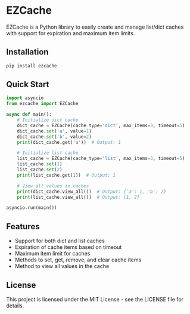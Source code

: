 # EZCache

EZCache is a Python library to easily create and manage list/dict caches with support for expiration and maximum item limits.

## Installation

```bash
pip install ezcache
```

## Quick Start

```python
import asyncio
from ezcache import EZCache

async def main():
    # Initialize dict cache
    dict_cache = EZCache(cache_type='dict', max_items=3, timeout=5)
    dict_cache.set('a', value=1)
    dict_cache.set('b', value=2)
    print(dict_cache.get('a'))  # Output: 1

    # Initialize list cache
    list_cache = EZCache(cache_type='list', max_items=3, timeout=5)
    list_cache.set(1)
    list_cache.set(2)
    print(list_cache.get(1))  # Output: 1

    # View all values in caches
    print(dict_cache.view_all())  # Output: {'a': 1, 'b': 2}
    print(list_cache.view_all())  # Output: [1, 2]

asyncio.run(main())
```

## Features
- Support for both dict and list caches
- Expiration of cache items based on timeout
- Maximum item limit for caches
- Methods to set, get, remove, and clear cache items
- Method to view all values in the cache

## License

This project is licensed under the MIT License - see the LICENSE file for details.
